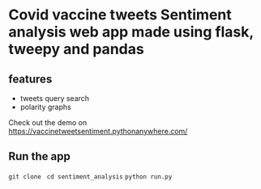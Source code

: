 # Covid vaccine tweets Sentiment analysis web app made using flask, tweepy and pandas

## features

- tweets query search 
- polarity graphs 

Check out the demo on https://vaccinetweetsentiment.pythonanywhere.com/


## Run the app 

`git clone `
`cd sentiment_analysis`
`python run.py`
